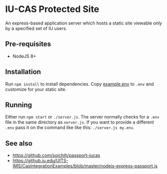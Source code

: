 # IU-CAS Protected Site

An express-based application server which hosts a static site
viewable only by a specified set of IU users.

## Pre-requisites

* NodeJS 8+

## Installation

Run `npm install` to install dependencies. Copy [example.env](example.env) to `.env`
and customize for your static site.

## Running

Either run `npm start` or `./server.js`. The server normally checks for a `.env` file in the same directory as `server.js`. If you want to provide a different `.env` pass it on the command like like this: `./server.js my.env`.

## See also

* <https://github.com/soichih/passport-iucas>
* <https://github.iu.edu/UITS-IMS/CasIntegrationExamples/blob/master/nodejs-express-passport.js>
